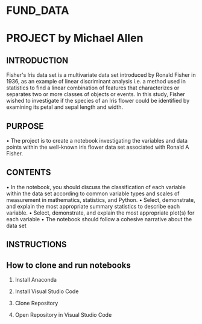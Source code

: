 # FUND_DATA

# PROJECT by Michael Allen
## INTRODUCTION
Fisher's Iris data set is a multivariate data set introduced by Ronald Fisher in 1936, as an example of linear discriminant analysis i.e. a method used in statistics to find a linear combination of features that characterizes or separates two or more classes of objects or events. In this study, Fisher wished to investigate if the species of an Iris flower could be identified by examining its petal and sepal length and width.

## PURPOSE
 • The project is to create a notebook investigating the variables and
data points within the well-known iris flower data set associated
with Ronald A Fisher.

## CONTENTS
• In the notebook, you should discuss the classification of each
variable within the data set according to common variable types
and scales of measurement in mathematics, statistics, and Python.
• Select, demonstrate, and explain the most appropriate summary
statistics to describe each variable.
• Select, demonstrate, and explain the most appropriate plot(s) for
each variable
• The notebook should follow a cohesive narrative about the data
set

## INSTRUCTIONS

## How to clone and run notebooks
1. Install Anaconda

2) Install Visual Studio Code

3) Clone Repository

4) Open Repository in Visual Studio Code